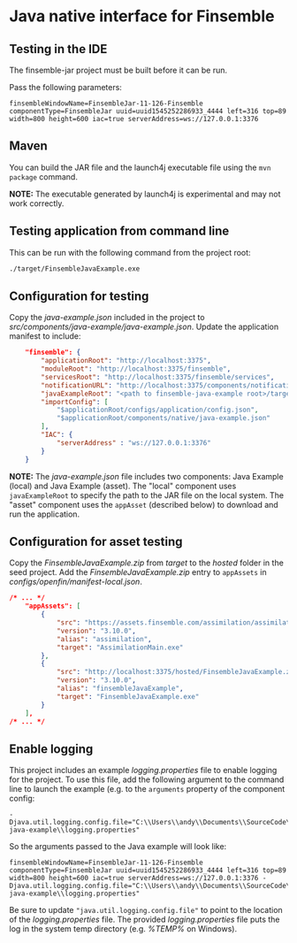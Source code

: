 # Java native interface for Finsemble

## Testing in the IDE

The finsemble-jar project must be built before it can be run. 

Pass the following parameters:
```
finsembleWindowName=FinsembleJar-11-126-Finsemble componentType=FinsembleJar uuid=uuid1545252286933_4444 left=316 top=89 width=800 height=600 iac=true serverAddress=ws://127.0.0.1:3376
```

## Maven

You can build the JAR file and the launch4j executable file using the `mvn package` command.

**NOTE:** The executable generated by launch4j is experimental and may not work correctly.

## Testing application from command line

This can be run with the following command from the project root:
``` BASH
./target/FinsembleJavaExample.exe
```

## Configuration for testing 
Copy the _java-example.json_ included in the project to _src/components/java-example/java-example.json_. Update the application manifest to include:
``` JSON
    "finsemble": {
        "applicationRoot": "http://localhost:3375",
        "moduleRoot": "http://localhost:3375/finsemble",
        "servicesRoot": "http://localhost:3375/finsemble/services",
		"notificationURL": "http://localhost:3375/components/notification/notification.html",
		"javaExampleRoot": "<path to finsemble-java-example root>/target",
        "importConfig": [
			"$applicationRoot/configs/application/config.json",
            "$applicationRoot/components/native/java-example.json"
        ],
        "IAC": {
            "serverAddress" : "ws://127.0.0.1:3376"
        }
    }
```

**NOTE:** The _java-example.json_ file includes two components: Java Example (local) and Java Example (asset). The "local" component uses `javaExampleRoot` to specify the path to the JAR file on the local system. The "asset" component uses the `appAsset` (described below) to download and run the application.

## Configuration for asset testing

Copy the _FinsembleJavaExample.zip_ from _target_ to the _hosted_ folder in the seed project. Add the _FinsembleJavaExample.zip_ entry to `appAssets` in _configs/openfin/manifest-local.json_.

``` json
/* ... */
    "appAssets": [
        {
            "src": "https://assets.finsemble.com/assimilation/assimilation_3.10.0.1.zip",
            "version": "3.10.0",
            "alias": "assimilation",
            "target": "AssimilationMain.exe"
        },
        {
            "src": "http://localhost:3375/hosted/FinsembleJavaExample.zip",
            "version": "3.10.0",
            "alias": "finsembleJavaExample",
            "target": "FinsembleJavaExample.exe"
        }
    ],
/* ... */
```


## Enable logging
This project includes an example _logging.properties_ file to enable logging for the project. To use this file, add the following argument to the command line to launch the example (e.g. to the `arguments` property of the component config:
```
-Djava.util.logging.config.file="C:\\Users\\andy\\Documents\\SourceCode\\finsemble-java-example\\logging.properties"
```

So the arguments passed to the Java example will look like:
```
finsembleWindowName=FinsembleJar-11-126-Finsemble componentType=FinsembleJar uuid=uuid1545252286933_4444 left=316 top=89 width=800 height=600 iac=true serverAddress=ws://127.0.0.1:3376 -Djava.util.logging.config.file="C:\\Users\\andy\\Documents\\SourceCode\\finsemble-java-example\\logging.properties"
```

Be sure to update `"java.util.logging.config.file"` to point to the location of the _logging.properties_ file. The provided _logging.properties_ file puts the log in the system temp directory (e.g. _%TEMP%_ on Windows).
